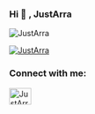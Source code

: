 ### Hi 👋 , JustArra


<p><img src="https://github-readme-stats.vercel.app/api?username=JustArra&show_icons=true&theme=onedark&locale=en" alt="JustArra" /></p>


<p><a href="https://github.com/ryo-ma/github-profile-trophy"><img src="https://github-profile-trophy.vercel.app/?username=JustArra" alt="JustArra" /></a></p>

### Connect with me:

<p align="left">
<a href="https://www.facebook.com/itzme.arra" target="blank"><img align="center" src="https://cdn.jsdelivr.net/npm/simple-icons@3.0.1/icons/facebook.svg" alt="JustArra" height="30" width="40" /></a>
<!--
<a href="/https://manggaraaaa.space/rss.xml" target="blank"><img align="center" src="https://cdn.jsdelivr.net/npm/simple-icons@3.0.1/icons/rss.svg" alt="https://manggaraaaa.space/rss.xml" height="30" width="40" /></a>
-->
</p>

